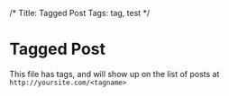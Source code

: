 /*
Title: Tagged Post
Tags:  tag, test
*/

Tagged Post
=========

This file has tags, and will show up on the list of posts at ``http://yoursite.com/<tagname>``
